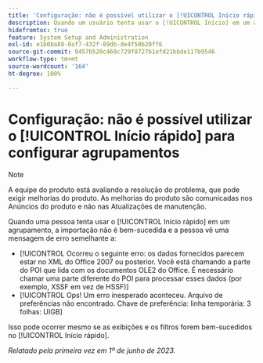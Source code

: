 ```yaml
---
title: 'Configuração: não é possível utilizar o [!UICONTROL Início rápido] para configurar agrupamentos'
description: Quando um usuário tenta usar o [!UICONTROL Início] em um agrupamento, a importação não é bem-sucedida e uma mensagem de erro é exibida.
hidefromtoc: true
feature: System Setup and Administration
exl-id: e1b0ba88-0af7-432f-89db-de4f50b20ff6
source-git-commit: 9457b520c469c729f8727b1efd21bbde117b9546
workflow-type: tm+mt
source-wordcount: '164'
ht-degree: 100%

---
```


# Configuração: não é possível utilizar o [!UICONTROL Início rápido] para configurar agrupamentos

>[!NOTE]
>
>A equipe do produto está avaliando a resolução do problema, que pode exigir melhorias do produto. As melhorias do produto são comunicadas nos Anúncios do produto e não nas Atualizações de manutenção.

Quando uma pessoa tenta usar o [!UICONTROL Início rápido] em um agrupamento, a importação não é bem-sucedida e a pessoa vê uma mensagem de erro semelhante a:

* [!UICONTROL Ocorreu o seguinte erro: os dados fornecidos parecem estar no XML do Office 2007 ou posterior. Você está chamando a parte do POI que lida com os documentos OLE2 do Office. É necessário chamar uma parte diferente do POI para processar esses dados (por exemplo, XSSF em vez de HSSF)]
* [!UICONTROL Ops! Um erro inesperado aconteceu. Arquivo de preferências não encontrado. Chave de preferência: linha temporária: 3 folhas: UIGB]

Isso pode ocorrer mesmo se as exibições e os filtros forem bem-sucedidos no [!UICONTROL Início rápido].

_Relatado pela primeira vez em 1º de junho de 2023._
